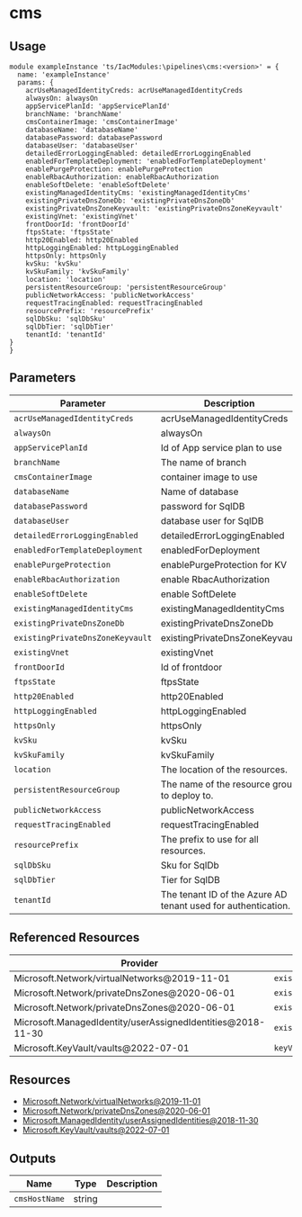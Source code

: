 # cms

## Usage

```bicep
module exampleInstance 'ts/IacModules:\pipelines\cms:<version>' = {
  name: 'exampleInstance'
  params: {
    acrUseManagedIdentityCreds: acrUseManagedIdentityCreds
    alwaysOn: alwaysOn
    appServicePlanId: 'appServicePlanId'
    branchName: 'branchName'
    cmsContainerImage: 'cmsContainerImage'
    databaseName: 'databaseName'
    databasePassword: databasePassword
    databaseUser: 'databaseUser'
    detailedErrorLoggingEnabled: detailedErrorLoggingEnabled
    enabledForTemplateDeployment: 'enabledForTemplateDeployment'
    enablePurgeProtection: enablePurgeProtection
    enableRbacAuthorization: enableRbacAuthorization
    enableSoftDelete: 'enableSoftDelete'
    existingManagedIdentityCms: 'existingManagedIdentityCms'
    existingPrivateDnsZoneDb: 'existingPrivateDnsZoneDb'
    existingPrivateDnsZoneKeyvault: 'existingPrivateDnsZoneKeyvault'
    existingVnet: 'existingVnet'
    frontDoorId: 'frontDoorId'
    ftpsState: 'ftpsState'
    http20Enabled: http20Enabled
    httpLoggingEnabled: httpLoggingEnabled
    httpsOnly: httpsOnly
    kvSku: 'kvSku'
    kvSkuFamily: 'kvSkuFamily'
    location: 'location'
    persistentResourceGroup: 'persistentResourceGroup'
    publicNetworkAccess: 'publicNetworkAccess'
    requestTracingEnabled: requestTracingEnabled
    resourcePrefix: 'resourcePrefix'
    sqlDbSku: 'sqlDbSku'
    sqlDbTier: 'sqlDbTier'
    tenantId: 'tenantId'
}
}
```

## Parameters

| Parameter | Description | Type | Default |
| --- | --- | --- | --- |
| `acrUseManagedIdentityCreds` | acrUseManagedIdentityCreds | bool |  |
| `alwaysOn` | alwaysOn | bool |  |
| `appServicePlanId` | Id of App service plan to use | string |  |
| `branchName` | The name of branch | string |  |
| `cmsContainerImage` | container image to use | string |  |
| `databaseName` | Name of database | string |  |
| `databasePassword` | password for SqlDB | error |  |
| `databaseUser` | database user for SqlDB | string |  |
| `detailedErrorLoggingEnabled` | detailedErrorLoggingEnabled | bool |  |
| `enabledForTemplateDeployment` | enabledForDeployment | string |  |
| `enablePurgeProtection` | enablePurgeProtection for KV | bool |  |
| `enableRbacAuthorization` | enable RbacAuthorization | bool |  |
| `enableSoftDelete` | enable SoftDelete | string |  |
| `existingManagedIdentityCms` | existingManagedIdentityCms | string |  |
| `existingPrivateDnsZoneDb` | existingPrivateDnsZoneDb | string |  |
| `existingPrivateDnsZoneKeyvault` | existingPrivateDnsZoneKeyvault | string |  |
| `existingVnet` | existingVnet | string |  |
| `frontDoorId` | Id of frontdoor | string |  |
| `ftpsState` | ftpsState | string |  |
| `http20Enabled` | http20Enabled | bool |  |
| `httpLoggingEnabled` | httpLoggingEnabled | bool |  |
| `httpsOnly` | httpsOnly | bool |  |
| `kvSku` | kvSku | string |  |
| `kvSkuFamily` | kvSkuFamily | string |  |
| `location` | The location of the resources. | string |  |
| `persistentResourceGroup` | The name of the resource group to deploy to. | string |  |
| `publicNetworkAccess` | publicNetworkAccess | string |  |
| `requestTracingEnabled` | requestTracingEnabled | bool |  |
| `resourcePrefix` | The prefix to use for all resources. | string |  |
| `sqlDbSku` | Sku for SqlDb | string |  |
| `sqlDbTier` | Tier for SqlDB | string |  |
| `tenantId` | The tenant ID of the Azure AD tenant used for authentication. | string |  |

## Referenced Resources

| Provider | Name | Scope |
| --- | --- | --- |
| Microsoft.Network/virtualNetworks@2019-11-01 | `existingVnet` | `resourceGroup(persistentResourceGroup)` |
| Microsoft.Network/privateDnsZones@2020-06-01 | `existingPrivateDnsZoneKeyvault` | `resourceGroup(persistentResourceGroup)` |
| Microsoft.Network/privateDnsZones@2020-06-01 | `existingPrivateDnsZoneDb` | `resourceGroup(persistentResourceGroup)` |
| Microsoft.ManagedIdentity/userAssignedIdentities@2018-11-30 | `existingManagedIdentityCms` | `resourceGroup(persistentResourceGroup)` |
| Microsoft.KeyVault/vaults@2022-07-01 | `keyVaultCms.outputs.name` | - |

## Resources

- [Microsoft.Network/virtualNetworks@2019-11-01](https://learn.microsoft.com/en-us/azure/templates/microsoft.network/2019-11-01/virtualnetworks)
- [Microsoft.Network/privateDnsZones@2020-06-01](https://learn.microsoft.com/en-us/azure/templates/microsoft.network/2020-06-01/privatednszones)
- [Microsoft.ManagedIdentity/userAssignedIdentities@2018-11-30](https://learn.microsoft.com/en-us/azure/templates/microsoft.managedidentity/2018-11-30/userassignedidentities)
- [Microsoft.KeyVault/vaults@2022-07-01](https://learn.microsoft.com/en-us/azure/templates/microsoft.keyvault/2022-07-01/vaults)

## Outputs

| Name | Type | Description |
| --- | --- | --- |
| `cmsHostName` | string |  |